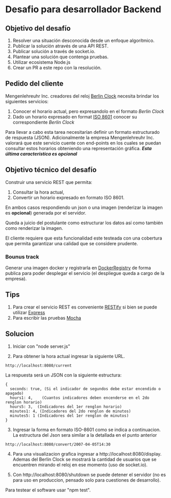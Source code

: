 # Desafio para desarrollador Backend

## Objetivo del desafío

1. Resolver una situación desconocida desde un enfoque algorítmico.
2. Publicar la solución através de una API REST.
3. Publicar solución a través de socket.io.
4. Plantear una solución que contenga pruebas.
5. Utilizar ecosistema Node.js
6. Crear un PR a este repo con la resolución.

## Pedido del cliente
Mengenlehreuhr Inc. creadores del reloj [Berlin Clock](https://en.wikipedia.org/wiki/Mengenlehreuhr) necesita brindar los siguientes servicios:

1. Conocer el horario actual, pero expresandolo en el formato *Berlin Clock*
2. Dado un horario expresado en format [ISO 8601](https://en.wikipedia.org/wiki/ISO_8601) conocer su correspondiente *Berlin Clock*

Para llevar a cabo esta tarea necesitarían definir un formato estructurado de respuesta (JSON). Adicionalmente la empresa Mengenlehreuhr Inc. valorará que este servicio cuente con end-points en los cuales se puedan consultar estos horarios obteniendo una representación gráfica.  **_Esta última característica es opcional_**

## Objetivo técnico del desafío

Construir una servicio REST que permita:

1. Consultar la hora actual, 
2. Convertir un horario expresado en formato ISO 8601.

En ambos casos respondiendo un json o una imagen (renderizar la imagen es **opcional**) generada por el servidor. 

Queda a juicio del postulante como estructurar los datos así como también como renderizar la imagen.

El cliente requiere que esta funcionalidad este testeada con una cobertura que permita garantizar una calidad que se considere prudente.

### Bounus track

Generar una imagen docker y registrarla en [DockerRegistry](https://hub.docker.com/) de forma publica para poder desplegar el servicio (el despliegue queda a cargo de la empresa).


## Tips

1. Para crear el servicio REST es conveniente [RESTify](http://restify.com/) si bien se puede utilizar [Express](https://expressjs.com/)
2. Para escribir las pruebas [Mocha](https://mochajs.org/)

## Solucion

1. Iniciar con "node server.js"

2. Para obtener la hora actual ingresar la siguiente URL. 
```
http://localhost:8080/current
```
La respuesta será un JSON con la siguiente estructura:
```
{
  seconds: true, (Si el indicador de segundos debe estar encendido o apagado)
  hours1: 4,	(Cuantos indicadores deben encenderse en el 2do renglon horario)
  hours5: 3,  (Indicadores del 1er renglon horario)
  minutes1: 4, (Indicadores del 2do renglon de minutos)
  minutes5: 1 (Indicadores del 1er renglon de minutos)
}
```

3. Ingresar la forma en formato ISO-8601 como se indica a continuacion. La estructura del Json sera similar a la detallada en el punto anterior
```
http://localhost:8080/convert/2007-04-05T14:30
```

4. Para una visualizacion grafica ingresar a http://localhost:8080/display. Ademas del Berlin Clock se mostrará la cantidad de usuarios que se encuentren mirando el reloj en ese momento (uso de socket.io).

5. Con http://localhost:8080/shutdown se puede detener el servidor (no es para uso en produccion, pensado solo para cuestiones de desarrollo).

Para testear el software usar "npm test".
